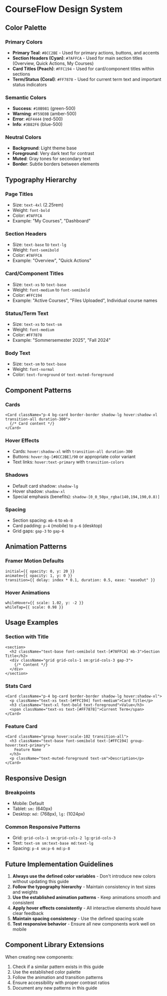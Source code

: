 # CourseFlow Design System

## Color Palette

### Primary Colors
- **Primary Teal**: `#8CC2BE` - Used for primary actions, buttons, and accents
- **Section Headers (Cyan)**: `#7AFFCA` - Used for main section titles (Overview, Quick Actions, My Courses)
- **Card Titles (Peach)**: `#FFC194` - Used for card/component titles within sections
- **Term/Status (Coral)**: `#FF7878` - Used for current term text and important status indicators

### Semantic Colors
- **Success**: `#10B981` (green-500)
- **Warning**: `#F59E0B` (amber-500)
- **Error**: `#EF4444` (red-500)
- **Info**: `#3B82F6` (blue-500)

### Neutral Colors
- **Background**: Light theme base
- **Foreground**: Very dark text for contrast
- **Muted**: Gray tones for secondary text
- **Border**: Subtle borders between elements

## Typography Hierarchy

### Page Titles
- Size: `text-4xl` (2.25rem)
- Weight: `font-bold`
- Color: `#7AFFCA`
- Example: "My Courses", "Dashboard"

### Section Headers
- Size: `text-base` to `text-lg`
- Weight: `font-semibold`
- Color: `#7AFFCA`
- Example: "Overview", "Quick Actions"

### Card/Component Titles
- Size: `text-xs` to `text-base`
- Weight: `font-medium` to `font-semibold`
- Color: `#FFC194`
- Example: "Active Courses", "Files Uploaded", Individual course names

### Status/Term Text
- Size: `text-xs` to `text-sm`
- Weight: `font-medium`
- Color: `#FF7878`
- Example: "Sommersemester 2025", "Fall 2024"

### Body Text
- Size: `text-sm` to `text-base`
- Weight: `font-normal`
- Color: `text-foreground` or `text-muted-foreground`

## Component Patterns

### Cards
```tsx
<Card className="p-4 bg-card border-border shadow-lg hover:shadow-xl transition-all duration-300">
  {/* Card content */}
</Card>
```

### Hover Effects
- Cards: `hover:shadow-xl` with `transition-all duration-300`
- Buttons: `hover:bg-[#8CC2BE]/90` or appropriate color variant
- Text links: `hover:text-primary` with `transition-colors`

### Shadows
- Default card shadow: `shadow-lg`
- Hover shadow: `shadow-xl`
- Special emphasis (benefits): `shadow-[0_0_50px_rgba(140,194,190,0.8)]`

### Spacing
- Section spacing: `mb-6` to `mb-8`
- Card padding: `p-4` (mobile) to `p-6` (desktop)
- Grid gaps: `gap-3` to `gap-6`

## Animation Patterns

### Framer Motion Defaults
```tsx
initial={{ opacity: 0, y: 20 }}
animate={{ opacity: 1, y: 0 }}
transition={{ delay: index * 0.1, duration: 0.5, ease: "easeOut" }}
```

### Hover Animations
```tsx
whileHover={{ scale: 1.02, y: -2 }}
whileTap={{ scale: 0.98 }}
```

## Usage Examples

### Section with Title
```tsx
<section>
  <h2 className="text-base font-semibold text-[#7AFFCA] mb-3">Section Title</h2>
  <div className="grid grid-cols-1 sm:grid-cols-3 gap-3">
    {/* Content */}
  </div>
</section>
```

### Stats Card
```tsx
<Card className="p-4 bg-card border-border shadow-lg hover:shadow-xl">
  <p className="text-xs text-[#FFC194] font-medium">Card Title</p>
  <h3 className="text-xl font-bold text-foreground">Value</h3>
  <span className="text-xs text-[#FF7878]">Current Term</span>
</Card>
```

### Feature Card
```tsx
<Card className="group hover:scale-102 transition-all">
  <h3 className="text-base font-semibold text-[#FFC194] group-hover:text-primary">
    Feature Name
  </h3>
  <p className="text-muted-foreground text-sm">Description</p>
</Card>
```

## Responsive Design

### Breakpoints
- Mobile: Default
- Tablet: `sm:` (640px)
- Desktop: `md:` (768px), `lg:` (1024px)

### Common Responsive Patterns
- Grid: `grid-cols-1 sm:grid-cols-2 lg:grid-cols-3`
- Text: `text-sm sm:text-base md:text-lg`
- Spacing: `p-4 sm:p-6 md:p-8`

## Future Implementation Guidelines

1. **Always use the defined color variables** - Don't introduce new colors without updating this guide
2. **Follow the typography hierarchy** - Maintain consistency in text sizes and weights
3. **Use the established animation patterns** - Keep animations smooth and consistent
4. **Apply hover effects consistently** - All interactive elements should have clear feedback
5. **Maintain spacing consistency** - Use the defined spacing scale
6. **Test responsive behavior** - Ensure all new components work well on mobile

## Component Library Extensions

When creating new components:
1. Check if a similar pattern exists in this guide
2. Use the established color palette
3. Follow the animation and transition patterns
4. Ensure accessibility with proper contrast ratios
5. Document any new patterns in this guide